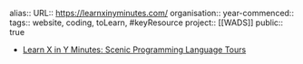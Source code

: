 alias::
URL:: https://learnxinyminutes.com/
organisation::
year-commenced::
tags:: website, coding, toLearn, #keyResource 
project:: [[WADS]] 
public:: true

- [Learn X in Y Minutes: Scenic Programming Language Tours](https://learnxinyminutes.com/)